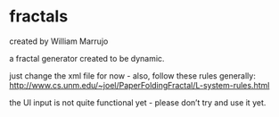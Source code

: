 fractals
=======

created by William Marrujo

a fractal generator created to be dynamic.

just change the xml file for now - also, follow these rules generally:
http://www.cs.unm.edu/~joel/PaperFoldingFractal/L-system-rules.html

the UI input is not quite functional yet - please don’t try and use it yet.